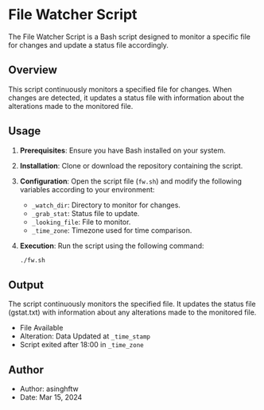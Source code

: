 # File Watcher Script

The File Watcher Script is a Bash script designed to monitor a specific file for changes and update a status file accordingly.

## Overview

This script continuously monitors a specified file for changes. When changes are detected, it updates a status file with information about the alterations made to the monitored file.

## Usage

1. **Prerequisites**: Ensure you have Bash installed on your system.
2. **Installation**: Clone or download the repository containing the script.
3. **Configuration**: Open the script file (`fw.sh`) and modify the following variables according to your environment:
   - `_watch_dir`: Directory to monitor for changes.
   - `_grab_stat`: Status file to update.
   - `_looking_file`: File to monitor.
   - `_time_zone`: Timezone used for time comparison.

4. **Execution**: Run the script using the following command:
   ```bash
   ./fw.sh

## Output

The script continuously monitors the specified file. It updates the status file (gstat.txt) with information about any alterations made to the monitored file.

   - File Available
   - Alteration: Data Updated at `_time_stamp`
   - Script exited after 18:00 in `_time_zone`

## Author

   - Author: asinghftw
   - Date: Mar 15, 2024
